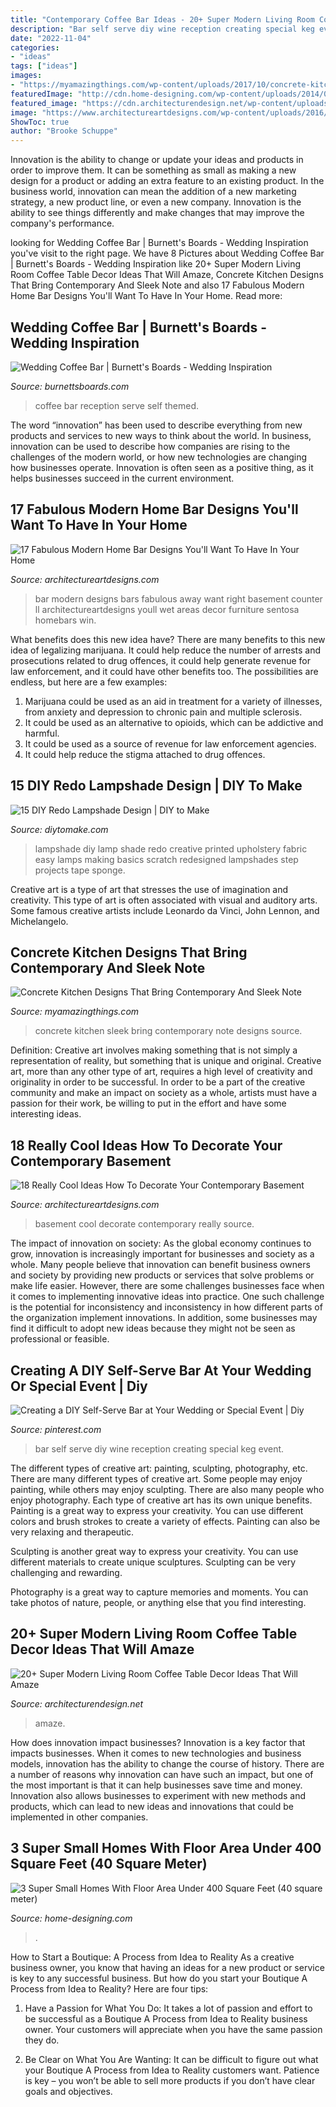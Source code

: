 ```yaml
---
title: "Contemporary Coffee Bar Ideas - 20+ Super Modern Living Room Coffee Table Decor Ideas That Will Amaze"
description: "Bar self serve diy wine reception creating special keg event"
date: "2022-11-04"
categories:
- "ideas"
tags: ["ideas"]
images:
- "https://myamazingthings.com/wp-content/uploads/2017/10/concrete-kitchen-3.jpg"
featuredImage: "http://cdn.home-designing.com/wp-content/uploads/2014/09/small-modern-bathroom.jpg"
featured_image: "https://cdn.architecturendesign.net/wp-content/uploads/2015/11/AD-03-warm-candle-lighted-home-decor.jpg"
image: "https://www.architectureartdesigns.com/wp-content/uploads/2016/06/17-Fabulous-Modern-Home-Bar-Designs-Youll-Want-To-Have-In-Your-Home-Right-Away-5.jpg"
ShowToc: true
author: "Brooke Schuppe"
---
```



Innovation is the ability to change or update your ideas and products in order to improve them. It can be something as small as making a new design for a product or adding an extra feature to an existing product. In the business world, innovation can mean the addition of a new marketing strategy, a new product line, or even a new company. Innovation is the ability to see things differently and make changes that may improve the company's performance.

	

		
looking for Wedding Coffee Bar | Burnett&#039;s Boards - Wedding Inspiration you've visit to the right page. We have 8 Pictures about Wedding Coffee Bar | Burnett&#039;s Boards - Wedding Inspiration like 20+ Super Modern Living Room Coffee Table Decor Ideas That Will Amaze, Concrete Kitchen Designs That Bring Contemporary And Sleek Note and also 17 Fabulous Modern Home Bar Designs You&#039;ll Want To Have In Your Home. Read more:
		
    
## Wedding Coffee Bar | Burnett&#039;s Boards - Wedding Inspiration

<img loading=lazy src="http://burnettsboards.com/wp-content/uploads/2016/08/wedding-reception-coffee-bar-6.jpg" onerror="this.onerror=null;this.src='https://tse2.mm.bing.net/th?id=OIP.P8M35O6FN3gLp-71yPbZ4gHaLG&amp;pid=15.1';" alt="Wedding Coffee Bar | Burnett&#039;s Boards - Wedding Inspiration">

_Source: burnettsboards.com_

>coffee bar reception serve self themed. 

	

The word “innovation” has been used to describe everything from new products and services to new ways to think about the world. In business, innovation can be used to describe how companies are rising to the challenges of the modern world, or how new technologies are changing how businesses operate. Innovation is often seen as a positive thing, as it helps businesses succeed in the current environment.

    
## 17 Fabulous Modern Home Bar Designs You&#039;ll Want To Have In Your Home

<img loading=lazy src="https://www.architectureartdesigns.com/wp-content/uploads/2016/06/17-Fabulous-Modern-Home-Bar-Designs-Youll-Want-To-Have-In-Your-Home-Right-Away-5.jpg" onerror="this.onerror=null;this.src='https://tse1.mm.bing.net/th?id=OIP.aTnOXmowrYedEX8Fwy6deAHaNS&amp;pid=15.1';" alt="17 Fabulous Modern Home Bar Designs You&#039;ll Want To Have In Your Home">

_Source: architectureartdesigns.com_

>bar modern designs bars fabulous away want right basement counter ll architectureartdesigns youll wet areas decor furniture sentosa homebars win. 

	

What benefits does this new idea have?
There are many benefits to this new idea of legalizing marijuana. It could help reduce the number of arrests and prosecutions related to drug offences, it could help generate revenue for law enforcement, and it could have other benefits too. The possibilities are endless, but here are a few examples: 
1. Marijuana could be used as an aid in treatment for a variety of illnesses, from anxiety and depression to chronic pain and multiple sclerosis. 
2. It could be used as an alternative to opioids, which can be addictive and harmful. 
3. It could be used as a source of revenue for law enforcement agencies. 
4. It could help reduce the stigma attached to drug offences.

    
## 15 DIY Redo Lampshade Design | DIY To Make

<img loading=lazy src="http://www.diytomake.com/wp-content/uploads/2015/10/DIY-Printed-Lampshade.jpg" onerror="this.onerror=null;this.src='https://tse1.mm.bing.net/th?id=OIP.2GaGwnWwUUNPMla_ERhqvgHaLH&amp;pid=15.1';" alt="15 DIY Redo Lampshade Design | DIY to Make">

_Source: diytomake.com_

>lampshade diy lamp shade redo creative printed upholstery fabric easy lamps making basics scratch redesigned lampshades step projects tape sponge. 

	

Creative art is a type of art that stresses the use of imagination and creativity. This type of art is often associated with visual and auditory arts. Some famous creative artists include Leonardo da Vinci, John Lennon, and Michelangelo.

    
## Concrete Kitchen Designs That Bring Contemporary And Sleek Note

<img loading=lazy src="https://myamazingthings.com/wp-content/uploads/2017/10/concrete-kitchen-3.jpg" onerror="this.onerror=null;this.src='https://tse1.mm.bing.net/th?id=OIP.aX51tlPmMTrbKHZxNtNUIAHaLH&amp;pid=15.1';" alt="Concrete Kitchen Designs That Bring Contemporary And Sleek Note">

_Source: myamazingthings.com_

>concrete kitchen sleek bring contemporary note designs source. 

	

Definition: Creative art involves making something that is not simply a representation of reality, but something that is unique and original.
Creative art, more than any other type of art, requires a high level of creativity and originality in order to be successful. In order to be a part of the creative community and make an impact on society as a whole, artists must have a passion for their work, be willing to put in the effort and have some interesting ideas.

    
## 18 Really Cool Ideas How To Decorate Your Contemporary Basement

<img loading=lazy src="https://www.architectureartdesigns.com/wp-content/uploads/2015/11/936-630x419.jpg" onerror="this.onerror=null;this.src='https://tse3.mm.bing.net/th?id=OIP.kQtYeUrqCKXcU6KbUhLBmQHaE7&amp;pid=15.1';" alt="18 Really Cool Ideas How To Decorate Your Contemporary Basement">

_Source: architectureartdesigns.com_

>basement cool decorate contemporary really source. 

	

The impact of innovation on society:
As the global economy continues to grow, innovation is increasingly important for businesses and society as a whole. Many people believe that innovation can benefit business owners and society by providing new products or services that solve problems or make life easier. However, there are some challenges businesses face when it comes to implementing innovative ideas into practice. One such challenge is the potential for inconsistency and inconsistency in how different parts of the organization implement innovations. In addition, some businesses may find it difficult to adopt new ideas because they might not be seen as professional or feasible.

    
## Creating A DIY Self-Serve Bar At Your Wedding Or Special Event | Diy

<img loading=lazy src="https://i.pinimg.com/736x/bb/33/75/bb3375ba6c234a5ad11b3065536742c1--vineyard-wedding-kegs-at-wedding.jpg" onerror="this.onerror=null;this.src='https://tse1.mm.bing.net/th?id=OIP.saoQM5cOaTatJmRVmwixNgHaLH&amp;pid=15.1';" alt="Creating a DIY Self-Serve Bar at Your Wedding or Special Event | Diy">

_Source: pinterest.com_

>bar self serve diy wine reception creating special keg event. 

	

The different types of creative art: painting, sculpting, photography, etc.
There are many different types of creative art. Some people may enjoy painting, while others may enjoy sculpting. There are also many people who enjoy photography. Each type of creative art has its own unique benefits.
Painting is a great way to express your creativity. You can use different colors and brush strokes to create a variety of effects. Painting can also be very relaxing and therapeutic.

Sculpting is another great way to express your creativity. You can use different materials to create unique sculptures. Sculpting can be very challenging and rewarding.

Photography is a great way to capture memories and moments. You can take photos of nature, people, or anything else that you find interesting.

    
## 20+ Super Modern Living Room Coffee Table Decor Ideas That Will Amaze

<img loading=lazy src="https://cdn.architecturendesign.net/wp-content/uploads/2015/11/AD-03-warm-candle-lighted-home-decor.jpg" onerror="this.onerror=null;this.src='https://tse4.mm.bing.net/th?id=OIP.U2GCJjcjYH24KabN9h4EuwHaLH&amp;pid=15.1';" alt="20+ Super Modern Living Room Coffee Table Decor Ideas That Will Amaze">

_Source: architecturendesign.net_

>amaze. 

	

How does innovation impact businesses?
Innovation is a key factor that impacts businesses. When it comes to new technologies and business models, innovation has the ability to change the course of history. There are a number of reasons why innovation can have such an impact, but one of the most important is that it can help businesses save time and money. Innovation also allows businesses to experiment with new methods and products, which can lead to new ideas and innovations that could be implemented in other companies.

    
## 3 Super Small Homes With Floor Area Under 400 Square Feet (40 Square Meter)

<img loading=lazy src="http://cdn.home-designing.com/wp-content/uploads/2014/09/small-modern-bathroom.jpg" onerror="this.onerror=null;this.src='https://tse4.mm.bing.net/th?id=OIP.Et_I6clem6h-oC32_Q6PegHaJ3&amp;pid=15.1';" alt="3 Super Small Homes With Floor Area Under 400 Square Feet (40 square meter)">

_Source: home-designing.com_

>. 

	

How to Start a Boutique: A Process from Idea to Reality
As a creative business owner, you know that having an ideas for a new product or service is key to any successful business. But how do you start your Boutique A Process from Idea to Reality? Here are four tips:
1. Have a Passion for What You Do: It takes a lot of passion and effort to be successful as a Boutique A Process from Idea to Reality business owner. Your customers will appreciate when you have the same passion they do.

2. Be Clear on What You Are Wanting: It can be difficult to figure out what your Boutique A Process from Idea to Reality customers want. Patience is key – you won’t be able to sell more products if you don’t have clear goals and objectives.


